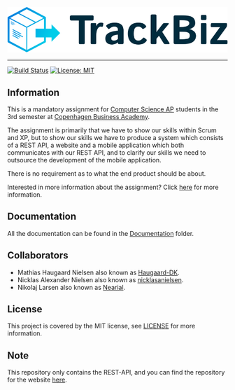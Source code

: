 ![logo](https://github.com/nicklasanielsen/TrackBiz-API/blob/master/images/logo.svg)

___

[![Build Status](https://travis-ci.com/nicklasanielsen/TrackBiz-API.svg?branch=master)](https://travis-ci.com/nicklasanielsen/TrackBiz-API) [![License: MIT](https://img.shields.io/badge/License-MIT-blue.svg)](https://opensource.org/licenses/MIT)

## Information
This is a mandatory assignment for [Computer Science AP](https://www.cphbusiness.dk/uddannelser/erhvervsakademiuddannelser/datamatiker) students in the 3rd semester at [Copenhagen Business Academy](https://www.cphbusiness.dk/).

The assignment is primarily that we have to show our skills within Scrum and XP, but to show our skills we have to produce a system which consists of a REST API, a website and a mobile application which both communicates with our REST API, and to clarify our skills we need to outsource the development of the mobile application.

There is no requirement as to what the end product should be about.

Interested in more information about the assignment? Click [here](https://drive.google.com/file/d/1KJbXQlUVfwblKARqqhvivvKv12Bh_ECm/view) for more information.

## Documentation
All the documentation can be found in the [Documentation](https://github.com/nicklasanielsen/TrackBiz-API/blob/master/Documentation/) folder.

## Collaborators

* Mathias Haugaard Nielsen also known as [Haugaard-DK](https://github.com/Haugaard-DK).
* Nicklas Alexander Nielsen also known as [nicklasanielsen](https://github.com/nicklasanielsen).
* Nikolaj Larsen also known as [Nearial](https://github.com/Nearial).

## License

This project is covered by the MIT license, see [LICENSE](https://github.com/nicklasanielsen/TrackBiz-API/blob/master/LICENSE) for more information.

## Note

This repository only contains the REST-API, and you can find the repository for the website [here](https://github.com/nicklasanielsen/TrackBiz-Website/).